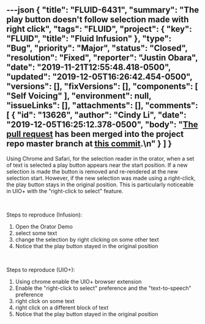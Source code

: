 ---json
{
  "title": "FLUID-6431",
  "summary": "The play button doesn't follow selection made with right click",
  "tags": "FLUID",
  "project": {
    "key": "FLUID",
    "title": "Fluid Infusion"
  },
  "type": "Bug",
  "priority": "Major",
  "status": "Closed",
  "resolution": "Fixed",
  "reporter": "Justin Obara",
  "date": "2019-11-21T12:55:48.418-0500",
  "updated": "2019-12-05T16:26:42.454-0500",
  "versions": [],
  "fixVersions": [],
  "components": [
    "Self Voicing"
  ],
  "environment": null,
  "issueLinks": [],
  "attachments": [],
  "comments": [
    {
      "id": "13626",
      "author": "Cindy Li",
      "date": "2019-12-05T16:25:12.378-0500",
      "body": "[The pull request](https://github.com/fluid-project/infusion/pull/974) has been merged into the project repo master branch at [this commit](https://github.com/fluid-project/infusion/commit/46a1b887dcc4d78a78b3c3f8faaab498afc782cd).\n"
    }
  ]
}
---
Using Chrome and Safari, for the selection reader in the orator, when a set of text is selected a play button appears near the start position. If a new selection is made the button is removed and re-rendered at the new selection start. However, if the new selection was made using a right-click, the play button stays in the original position. This is particularly noticeable in UIO+ with the "right-click to select" feature.

 

Steps to reproduce (Infusion):

1. Open the Orator Demo
2. select some text
3. change the selection by right clicking on some other text
4. Notice that the play button stayed in the original position

 

Steps to reproduce (UIO+):

1. Using chrome enable the UIO+ browser extension
2. Enable the "right-click to select" preference and the "text-to-speech" preference
3. right click on some text
4. right click on a different block of text
5. Notice that the play button stayed in the original position

        